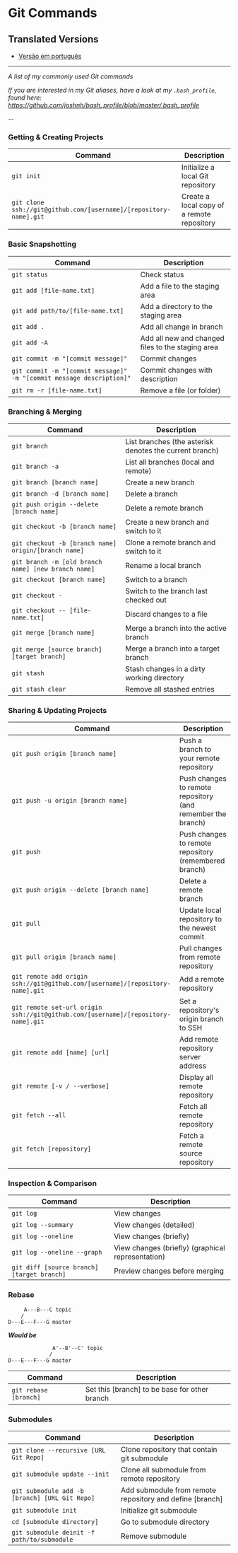 Git Commands
============

## Translated Versions
- [Versão em português](READMEpt.md)

___

_A list of my commonly used Git commands_

*If you are interested in my Git aliases, have a look at my `.bash_profile`, found here: https://github.com/joshnh/bash_profile/blob/master/.bash_profile*

--

### Getting & Creating Projects

| Command | Description |
| ------- | ----------- |
| `git init` | Initialize a local Git repository |
| `git clone ssh://git@github.com/[username]/[repository-name].git` | Create a local copy of a remote repository |

### Basic Snapshotting

| Command | Description |
| ------- | ----------- |
| `git status` | Check status |
| `git add [file-name.txt]` | Add a file to the staging area |
| `git add path/to/[file-name.txt]` | Add a directory to the staging area |
| `git add .` | Add all change in branch |
| `git add -A` | Add all new and changed files to the staging area |
| `git commit -m "[commit message]"` | Commit changes |
| `git commit -m "[commit message]" -m "[commit message description]"` | Commit changes with description |
| `git rm -r [file-name.txt]` | Remove a file (or folder) |

### Branching & Merging

| Command | Description |
| ------- | ----------- |
| `git branch` | List branches (the asterisk denotes the current branch) |
| `git branch -a` | List all branches (local and remote) |
| `git branch [branch name]` | Create a new branch |
| `git branch -d [branch name]` | Delete a branch |
| `git push origin --delete [branch name]` | Delete a remote branch |
| `git checkout -b [branch name]` | Create a new branch and switch to it |
| `git checkout -b [branch name] origin/[branch name]` | Clone a remote branch and switch to it |
| `git branch -m [old branch name] [new branch name]` | Rename a local branch |
| `git checkout [branch name]` | Switch to a branch |
| `git checkout -` | Switch to the branch last checked out |
| `git checkout -- [file-name.txt]` | Discard changes to a file |
| `git merge [branch name]` | Merge a branch into the active branch |
| `git merge [source branch] [target branch]` | Merge a branch into a target branch |
| `git stash` | Stash changes in a dirty working directory |
| `git stash clear` | Remove all stashed entries |

### Sharing & Updating Projects

| Command | Description |
| ------- | ----------- |
| `git push origin [branch name]` | Push a branch to your remote repository |
| `git push -u origin [branch name]` | Push changes to remote repository (and remember the branch) |
| `git push` | Push changes to remote repository (remembered branch) |
| `git push origin --delete [branch name]` | Delete a remote branch |
| `git pull` | Update local repository to the newest commit |
| `git pull origin [branch name]` | Pull changes from remote repository |
| `git remote add origin ssh://git@github.com/[username]/[repository-name].git` | Add a remote repository |
| `git remote set-url origin ssh://git@github.com/[username]/[repository-name].git` | Set a repository's origin branch to SSH |
| `git remote add [name] [url]`| Add remote repository server address|
| `git remote [-v / --verbose]`| Display all remote repository |
| `git fetch --all` | Fetch all remote repository |
| `git fetch [repository]` | Fetch a remote source repository |

### Inspection & Comparison

| Command | Description |
| ------- | ----------- |
| `git log` | View changes |
| `git log --summary` | View changes (detailed) |
| `git log --oneline` | View changes (briefly) |
| `git log --oneline --graph` | View changes (briefly) (graphical representation) |
| `git diff [source branch] [target branch]` | Preview changes before merging |

### Rebase 

         A---B---C topic
        /
    D---E---F---G master

***Would be***

                  A'--B'--C' topic
                 /
    D---E---F---G master

| Command | Description |
| --------| ----------- |
| `git rebase [branch]` | Set this [branch] to be base for other branch |

### Submodules

| Command | Description |
| --------| ----------- |
| `git clone --recursive [URL Git Repo]` | Clone repository that contain git submodule |
| `git submodule update --init` | Clone all submodule from remote repository |
| `git submodule add -b [branch] [URL Git Repo]` | Add submodule from remote repository and define [branch]|
| `git submodule init`| Initialize git submodule |
| `cd [submodule directory]` | Go to submodule directory |
| `git submodule deinit -f path/to/submodule` | Remove submodule |
